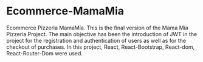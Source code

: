 # Ecommerce-MamaMia
Ecommerce Pizzeria MamaMía.  This is the final version of the Mama Mía Pizzeria Project.  The main objective has been the introduction of JWT in the project for the registration and authentication of users as well as for the checkout of purchases. In this project, React, React-Bootstrap, React-dom, React-Router-Dom were used.
